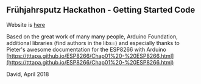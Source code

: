 ## Frühjahrsputz Hackathon - Getting Started Code

Website is [here](https://dkgrieshammer.github.io/cardbot/) 


Based on the great work of many many people, Arduino Foundation,  additional libraries (find authors in the libs=) and especially thanks to Pieter's awesome documentation for the ESP8266 with Arduino 
[https://tttapa.github.io/ESP8266/Chap01%20-%20ESP8266.html](https://tttapa.github.io/ESP8266/Chap01%20-%20ESP8266.html)

David, April 2018


